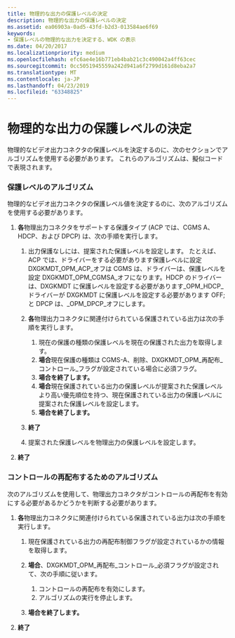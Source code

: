```yaml
---
title: 物理的な出力の保護レベルの決定
description: 物理的な出力の保護レベルの決定
ms.assetid: ea06903a-0ad5-43fd-b2d3-013584ae6f69
keywords:
- 保護レベルの物理的な出力を決定する、WDK の表示
ms.date: 04/20/2017
ms.localizationpriority: medium
ms.openlocfilehash: efc6ae4e16b771eb4bab21c3c490042a4ff63cec
ms.sourcegitcommit: 0cc5051945559a242d941a6f2799d161d8eba2a7
ms.translationtype: MT
ms.contentlocale: ja-JP
ms.lasthandoff: 04/23/2019
ms.locfileid: "63348825"
---
```

# <a name="determining-the-protection-level-for-a-physical-output"></a>物理的な出力の保護レベルの決定


物理的なビデオ出力コネクタの保護レベルを決定するのに、次のセクションでアルゴリズムを使用する必要があります。 これらのアルゴリズムは、擬似コードで表現されます。

### <a name="span-idalgorithmforprotectionlevelspanspan-idalgorithmforprotectionlevelspanalgorithm-for-protection-level"></a><span id="algorithm_for_protection_level"></span><span id="ALGORITHM_FOR_PROTECTION_LEVEL"></span>保護レベルのアルゴリズム

物理的なビデオ出力コネクタの保護レベル値を決定するのに、次のアルゴリズムを使用する必要があります。

1.  **各**物理出力コネクタをサポートする保護タイプ (ACP では、CGMS A、HDCP、および DPCP) は、次の手順を実行します。
    1.  出力保護なしには、提案された保護レベルを設定します。 たとえば、ACP では、ドライバーをする必要があります保護レベルに設定 DXGKMDT\_OPM\_ACP\_オフは CGMS は、ドライバーは、保護レベルを設定 DXGKMDT\_OPM\_CGMSA\_オフになります。HDCP のドライバーは、DXGKMDT に保護レベルを設定する必要があります\_OPM\_HDCP\_ドライバーが DXGKMDT に保護レベルを設定する必要があります OFF; と DPCP は、\_OPM\_DPCP\_オフにします。
    2.  **各**物理出力コネクタに関連付けられている保護されている出力は次の手順を実行します。
        1.  現在の保護の種類の保護レベルを現在の保護された出力を取得します。
        2.  **場合**現在保護の種類は CGMS-A、削除、DXGKMDT\_OPM\_再配布\_コントロール\_フラグが設定されている場合に必須フラグ。
        3.  **場合を終了します。**
        4.  **場合**現在保護されている出力の保護レベルが提案された保護レベルより高い優先順位を持つ、現在保護されている出力の保護レベルに提案された保護レベルを設定します。
        5.  **場合を終了します。**

    3.  **終了**
    4.  提案された保護レベルを物理出力の保護レベルを設定します。

2.  **終了**

### <a name="span-idalgorithmforredistributioncontrolspanspan-idalgorithmforredistributioncontrolspanalgorithm-for-redistribution-control"></a><span id="algorithm_for_redistribution_control"></span><span id="ALGORITHM_FOR_REDISTRIBUTION_CONTROL"></span>コントロールの再配布するためのアルゴリズム

次のアルゴリズムを使用して、物理出力コネクタがコントロールの再配布を有効にする必要があるかどうかを判断する必要があります。

1.  **各**物理出力コネクタに関連付けられている保護されている出力は次の手順を実行します。
    1.  現在保護されている出力の再配布制御フラグが設定されているかの情報を取得します。
    2.  **場合**、DXGKMDT\_OPM\_再配布\_コントロール\_必須フラグが設定されて、次の手順に従います。
        1.  コントロールの再配布を有効にします。
        2.  アルゴリズムの実行を停止します。

    3.  **場合を終了します。**

2.  **終了**

 

 





